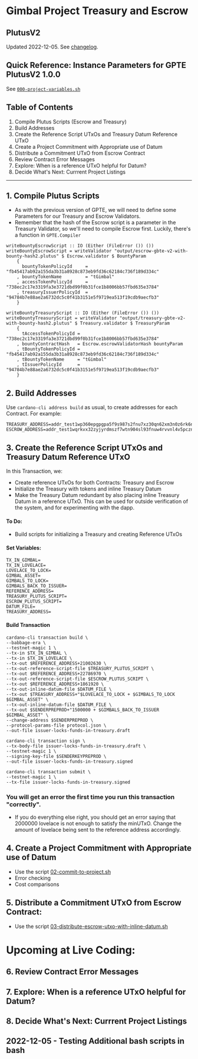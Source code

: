 # Gimbal Project Treasury and Escrow
## PlutusV2

Updated 2022-12-05. See [changelog](./changelog.md).

## Quick Reference: Instance Parameters for GPTE PlutusV2 1.0.0
See [`000-project-variables.sh`](./scripts/000-project-variables.sh)

## Table of Contents
1. Compile Plutus Scripts (Escrow and Treasury)
2. Build Addresses
3. Create the Reference Script UTxOs and Treasury Datum Reference UTxO
4. Create a Project Commitment with Appropriate use of Datum
5. Distribute a Commitment UTxO from Escrow Contract
6. Review Contract Error Messages
7. Explore: When is a reference UTxO helpful for Datum?
8. Decide What's Next: Currrent Project Listings

---

## 1. Compile Plutus Scripts
- As with the previous version of GPTE, we will need to define some Parameters for our Treasury and Escrow Validators.
- Remember that the hash of the Escrow script is a parameter in the Treasury Validator, so we'll need to compile Escrow first. Luckily, there's a function in `GPTE.Compiler` 

```
writeBountyEscrowScript :: IO (Either (FileError ()) ())
writeBountyEscrowScript = writeValidator "output/escrow-gbte-v2-with-bounty-hash2.plutus" $ Escrow.validator $ BountyParam
    {
      bountyTokenPolicyId     = "fb45417ab92a155da3b31a8928c873eb9fd36c62184c736f189d334c"
    , bountyTokenName         = "tGimbal"
    , accessTokenPolicyId     = "738ec2c17e3319fa3e3721dbd99f0b31fce1b8006bb57fbd635e3784"
    , treasuryIssuerPolicyId  = "94784b7e88ae2a6732dc5c0f41b3151e5f9719ea513f19cdb9aecfb3"
    }

writeBountyTreasuryScript :: IO (Either (FileError ()) ())
writeBountyTreasuryScript = writeValidator "output/treasury-gbte-v2-with-bounty-hash2.plutus" $ Treasury.validator $ TreasuryParam
    {
      tAccessTokenPolicyId = "738ec2c17e3319fa3e3721dbd99f0b31fce1b8006bb57fbd635e3784"
    , bountyContractHash   = Escrow.escrowValidatorHash bountyParam
    , tBountyTokenPolicyId = "fb45417ab92a155da3b31a8928c873eb9fd36c62184c736f189d334c"
    , tBountyTokenName     = "tGimbal"
    , tIssuerPolicyId      = "94784b7e88ae2a6732dc5c0f41b3151e5f9719ea513f19cdb9aecfb3"
    }
```


## 2. Build Addresses
Use `cardano-cli address build` as usual, to create addresses for each Contract. For example:
```
TREASURY_ADDRESS=addr_test1wp360epgpgpa5f9s987s2fnu7xz30qn62xm3n0z6rk6najckqrsh3
ESCROW_ADDRESS=addr_test1wqrkvx32zyjyrdmszf7wtn904sl93fnuw4rvvnl4v5pcznq0jdj83
```

## 3. Create the Reference Script UTxOs and Treasury Datum Reference UTxO
In this Transaction, we:
- Create reference UTxOs for both Contracts: Treasury and Escrow
- Initialize the Treasury with tokens and inline Treasury Datum
- Make the Treasury Datum redundant by also placing inline Treasury Datum in a reference UTxO. This can be used for outside verification of the system, and for experimenting with the dapp.

#### To Do:
- Build scripts for initializing a Treasury and creating Reference UTxOs

#### Set Variables:
```
TX_IN_GIMBAL=
TX_IN_LOVELACE=
LOVELACE_TO_LOCK=
GIMBAL_ASSET=
GIMBALS_TO_LOCK=
GIMBALS_BACK_TO_ISSUER=
REFERENCE_ADDRESS=
TREASURY_PLUTUS_SCRIPT=
ESCROW_PLUTUS_SCRIPT=
DATUM_FILE=
TREASURY_ADDRESS=

```

#### Build Transaction
```
cardano-cli transaction build \
--babbage-era \
--testnet-magic 1 \
--tx-in $TX_IN_GIMBAL \
--tx-in $TX_IN_LOVELACE \
--tx-out $REFERENCE_ADDRESS+21002630 \
--tx-out-reference-script-file $TREASURY_PLUTUS_SCRIPT \
--tx-out $REFERENCE_ADDRESS+22786970 \
--tx-out-reference-script-file $ESCROW_PLUTUS_SCRIPT \
--tx-out $REFERENCE_ADDRESS+1861920 \
--tx-out-inline-datum-file $DATUM_FILE \
--tx-out $TREASURY_ADDRESS+"$LOVELACE_TO_LOCK + $GIMBALS_TO_LOCK $GIMBAL_ASSET" \
--tx-out-inline-datum-file $DATUM_FILE \
--tx-out $SENDERPREPROD+"1500000 + $GIMBALS_BACK_TO_ISSUER $GIMBAL_ASSET" \
--change-address $SENDERPREPROD \
--protocol-params-file protocol.json \
--out-file issuer-locks-funds-in-treasury.draft

cardano-cli transaction sign \
--tx-body-file issuer-locks-funds-in-treasury.draft \
--testnet-magic 1 \
--signing-key-file $SENDERKEYPREPROD \
--out-file issuer-locks-funds-in-treasury.signed

cardano-cli transaction submit \
--testnet-magic 1 \
--tx-file issuer-locks-funds-in-treasury.signed
```

### You will get an error the first time you run this transaction "correctly".
- If you do everything else right, you should get an error saying that 2000000 lovelace is not enough to satisfy the minUTxO. Change the amount of lovelace being sent to the reference address accordingly.

## 4. Create a Project Commitment with Appropriate use of Datum
- Use the script [02-commit-to-project.sh](./scripts/02-commit-to-project.sh)
- Error checking
- Cost comparisons

## 5. Distribute a Commitment UTxO from Escrow Contract:
- Use the script [03-distribute-escrow-utxo-with-inline-datum.sh](./scripts/03-distribute-escrow-utxo-with-inline-datum.sh)

# Upcoming at Live Coding:
## 6. Review Contract Error Messages
## 7. Explore: When is a reference UTxO helpful for Datum?
## 8. Decide What's Next: Currrent Project Listings

## 2022-12-05 - Testing Additional bash scripts in bash 